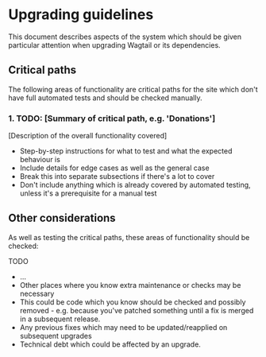 # Upgrading guidelines

This document describes aspects of the system which should be given particular attention when upgrading Wagtail or its dependencies.

## Critical paths

The following areas of functionality are critical paths for the site which don't have full automated tests and should be checked manually.

### 1. TODO: [Summary of critical path, e.g. 'Donations']

[Description of the overall functionality covered]

- Step-by-step instructions for what to test and what the expected behaviour is
- Include details for edge cases as well as the general case
- Break this into separate subsections if there's a lot to cover
- Don't include anything which is already covered by automated testing, unless it's a prerequisite for a manual test

## Other considerations

As well as testing the critical paths, these areas of functionality should be checked:

TODO

- ...
- Other places where you know extra maintenance or checks may be necessary
- This could be code which you know should be checked and possibly removed - e.g. because you've patched something until a fix is merged in a subsequent release.
- Any previous fixes which may need to be updated/reapplied on subsequent upgrades
- Technical debt which could be affected by an upgrade.
